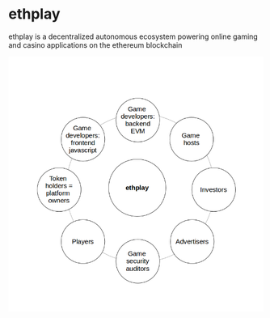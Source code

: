 # ethplay
ethplay is a decentralized autonomous ecosystem powering online gaming and casino applications on the ethereum blockchain

![overview of ethplay](https://raw.githubusercontent.com/ethplay/ethplay/master/docs/ethplay_overview.png)

